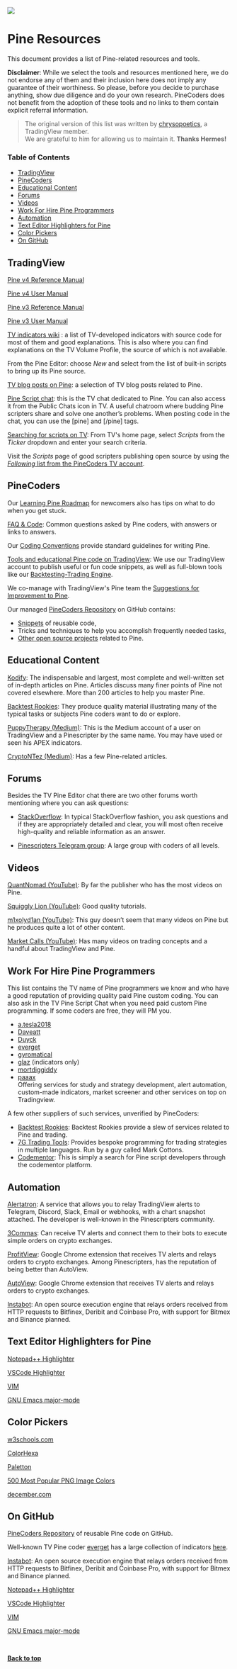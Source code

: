 [<img src="http://pinecoders.com/images/PineCodersLong.png">](http://pinecoders.com)

# Pine Resources

This document provides a list of Pine-related resources and tools.

**Disclaimer**: While we select the tools and resources mentioned here, we do not endorse any of them and their inclusion here does not imply any guarantee of their worthiness. So please, before you decide to purchase anything, show due diligence and do your own research. PineCoders does not benefit from the adoption of these tools and no links to them contain explicit referral information. 

> The original version of this list was written by [chrysopoetics](https://www.tradingview.com/u/chrysopoetics/), a TradingView member.<br>We are grateful to him for allowing us to maintain it. **Thanks Hermes!**

### Table of Contents

- [TradingView](#tradingview)
- [PineCoders](#pinecoders)
- [Educational Content](#educational-content)
- [Forums](#forums)
- [Videos](#videos)
- [Work For Hire Pine Programmers](#work-for-hire-pine-programmers)
- [Automation](#automation)
- [Text Editor Highlighters for Pine](#text-editor-highlighters-for-pine)
- [Color Pickers](#color-pickers)
- [On GitHub](#on-github)


## TradingView
[Pine v4 Reference Manual](https://www.tradingview.com/pine-script-reference/v4/)

[Pine v4 User Manual](https://www.tradingview.com/pine-script-docs/en/v4/index.html)

[Pine v3 Reference Manual](https://www.tradingview.com/pine-script-reference/v3/)

[Pine v3 User Manual](https://www.tradingview.com/wiki/Pine_Script_Tutorial)

[TV indicators wiki](https://www.tradingview.com/wiki/Category:Indicators_and_overlays) : a list of TV-developed indicators with source code for most of them and good explanations. This is also where you can find explanations on the TV Volume Profile, the source of which is not available.

From the Pine Editor: choose *New* and select from the list of built-in scripts to bring up its Pine source.

[TV blog posts on Pine](https://www.tradingview.com/blog/en/category/market-analysis/pine/): a selection of TV blog posts related to Pine.

[Pine Script chat](https://www.tradingview.com/chat/#BfmVowG1TZkKO235): this is the TV chat dedicated to Pine. You can also access it from the Public Chats icon in TV. A useful chatroom where budding Pine scripters share and solve one another’s problems. When posting code in the chat, you can use the [pine] and [/pine] tags.

[Searching for scripts on TV](https://www.tradingview.com/): From TV's home page, select *Scripts* from the *Ticker* dropdown and enter your search criteria.

Visit the *Scripts* page of good scripters publishing open source by using the [*Following* list from the PineCoders TV account](https://www.tradingview.com/u/PineCoders/#following-people).


## PineCoders
Our <a href="http://www.pinecoders.com/learning_pine_roadmap">Learning Pine Roadmap</a> for newcomers also has tips on what to do when you get stuck.

<a href="http://www.pinecoders.com/faq_and_code">FAQ & Code</a>: Common questions asked by Pine coders, with answers or links to answers.

Our <a href="http://www.pinecoders.com/coding_conventions">Coding Conventions</a> provide standard guidelines for writing Pine.

[Tools and educational Pine code on TradingView](https://www.tradingview.com/u/PineCoders/#published-scripts): We use our TradingView account to publish useful or fun code snippets, as well as full-blown tools like our [Backtesting-Trading Engine](https://www.tradingview.com/script/dYqL95JB-Backtesting-Trading-Engine-PineCoders/).

We co-manage with TradingView's Pine team the [Suggestions for Improvement to Pine](https://trello.com/b/Jmv6c8Cx/tradingview-rfcs).

Our managed [PineCoders Repository](https://github.com/pinecoders/pine-utils) on GitHub contains:
- [Snippets](https://github.com/pinecoders/pine-utils/tree/master/snippets) of reusable code,
- Tricks and techniques to help you accomplish frequently needed tasks,
- [Other open source projects](https://github.com/pinecoders) related to Pine.


## Educational Content
[Kodify](https://kodify.net/tradingview-programming-articles/): The indispensable and largest, most complete and well-written set of in-depth articles on Pine. Articles discuss many finer points of Pine not covered elsewhere. More than 200 articles to help you master Pine.

[Backtest Rookies](https://backtest-rookies.com/category/tradingview/): They produce quality material illustrating many of the typical tasks or subjects Pine coders want to do or explore.

[PuppyTherapy (Medium)](https://medium.com/@PuppyTherapy): This is the Medium account of a user on TradingView and a Pinescripter by the same name. You may have used or seen his APEX indicators.

[CryptoNTez (Medium)](https://medium.com/@CryptoNTez): Has a few Pine-related articles.


## Forums
Besides the TV Pine Editor chat there are two other forums worth mentioning where you can ask questions:

- [StackOverflow](https://stackoverflow.com/questions/tagged/pine-script): In typical StackOverflow fashion, you ask questions and if they are appropriately detailed and clear, you will most often receive high-quality and reliable information as an answer.

- [Pinescripters Telegram group](https://t.me/pinescripters): A large group with coders of all levels.


## Videos
[QuantNomad (YouTube)](https://www.youtube.com/channel/UC57DoaeefbGM9nbcVA3V5mg): By far the publisher who has the most videos on Pine.

[Squiggly Lion (YouTube)](https://www.youtube.com/channel/UC4O-W0DfsAfPYPbxws2dIOw): Good quality tutorials.

[m1xolyd1an (YouTube)](https://www.youtube.com/user/m1xolyd1an/featured): This guy doesn’t seem that many videos on Pine but he produces quite a lot of other content.

[Market Calls (YouTube)](https://www.youtube.com/user/marketcalls/featured): Has many videos on trading concepts and a handful about TradingView and Pine.


## Work For Hire Pine Programmers
This list contains the TV name of Pine programmers we know and who have a good reputation of providing quality paid Pine custom coding. You can also ask in the TV Pine Script Chat when you need paid custom Pine programming. If some coders are free, they will PM you.

- [a.tesla2018](https://www.tradingview.com/u/a.tesla2018/)
- [Daveatt](https://www.tradingview.com/u/Daveatt/)
- [Duyck](https://www.tradingview.com/u/Duyck/)
- [everget](https://www.tradingview.com/u/everget/)
- [gyromatical](https://www.tradingview.com/u/gyromatical/)
- [glaz](https://www.tradingview.com/u/glaz/) (indicators only)
- [mortdiggiddy](https://www.tradingview.com/u/mortdiggiddy/)
- [paaax](https://www.tradingview.com/u/paaax/)<br>Offering services for study and strategy development, alert automation, custom-made indicators, market screener and other services on top on Tradingview.

A few other suppliers of such services, unverified by PineCoders:
- [Backtest Rookies](https://backtest-rookies.com/professional-services/): Backtest Rookies provide a slew of services related to Pine and trading.
- [7G Trading Tools](http://7gtradingtools.com/): Provides bespoke programming for trading strategies in multiple languages. Run by a guy called Mark Cottons. 
- [Codementor](https://www.codementor.io/pine-script-experts): This is simply a search for Pine script developers through the codementor platform.


## Automation
[Alertatron](https://alertatron.com/): A service that allows you to relay TradingView alerts to Telegram, Discord, Slack, Email or webhooks, with a chart snapshot attached. The developer is well-known in the Pinescripters community.

[3Commas](https://3commas.io/): Can receive TV alerts and connect them to their bots to execute simple orders on crypto exchanges.

[ProfitView](https://wiki.profitview.app/home): Google Chrome extension that receives TV alerts and relays orders to crypto exchanges. Among Pinescripters, has the reputation of being better than AutoView.

[AutoView](https://autoview.with.pink/): Google Chrome extension that receives TV alerts and relays orders to crypto exchanges.

[Instabot](https://instabot42.github.io/): An open source execution engine that relays orders received from HTTP requests to Bitfinex, Deribit and Coinbase Pro, with support for Bitmex and Binance planned.


## Text Editor Highlighters for Pine
[Notepad++ Highlighter](https://github.com/nidkil/tradingview-pine-script-udl-npp)

[VSCode Highlighter](https://marketplace.visualstudio.com/items?itemName=leifcr.pine-script-syntax-highlighting)

[VIM](https://github.com/jbmorgado/vim-pine-script)

[GNU Emacs major-mode](https://github.com/EricCrosson/pine-script-mode)


## Color Pickers
[w3schools.com](https://www.w3schools.com/colors/default.asp)

[ColorHexa](https://www.colorhexa.com/)

[Paletton](http://paletton.com)

[500 Most Popular PNG Image Colors](https://imgbin.com/colors)

[december.com](https://www.december.com/html/spec/)


## On GitHub
[PineCoders Repository](https://github.com/pinecoders/pine-utils) of reusable Pine code on GitHub.

Well-known TV Pine coder [everget](https://www.tradingview.com/u/everget/) has a large collection of indicators [here](https://github.com/pinecoders/tradingview-pinescript-indicators).

[Instabot](https://instabot42.github.io/): An open source execution engine that relays orders received from HTTP requests to Bitfinex, Deribit and Coinbase Pro, with support for Bitmex and Binance planned.

[Notepad++ Highlighter](https://github.com/nidkil/tradingview-pine-script-udl-npp)

[VSCode Highlighter](https://marketplace.visualstudio.com/items?itemName=leifcr.pine-script-syntax-highlighting)

[VIM](https://github.com/jbmorgado/vim-pine-script)

[GNU Emacs major-mode](https://github.com/EricCrosson/pine-script-mode)

<br>

**[Back to top](#pine-resources)**
